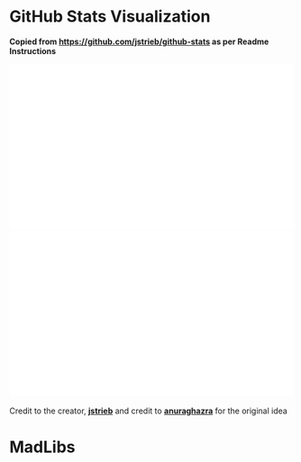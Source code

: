 # GitHub Stats Visualization

**Copied from https://github.com/jstrieb/github-stats as per Readme Instructions**

<a href="https://github.com/CBL2C/github-stats">

![](https://github.com/CBL2C/github-stats/blob/master/generated/overview.svg)
![](https://github.com/CBL2C/github-stats/blob/master/generated/languages.svg)

</a>

Credit to the creator, **[jstrieb](https://github.com/jstrieb/github-stats)** and credit to **[anuraghazra](https://github.com/anuraghazra/github-readme-stats)** for the original idea
# MadLibs
